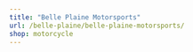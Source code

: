 ```yaml
---
title: "Belle Plaine Motorsports"
url: /belle-plaine/belle-plaine-motorsports/
shop: motorcycle
---
```

